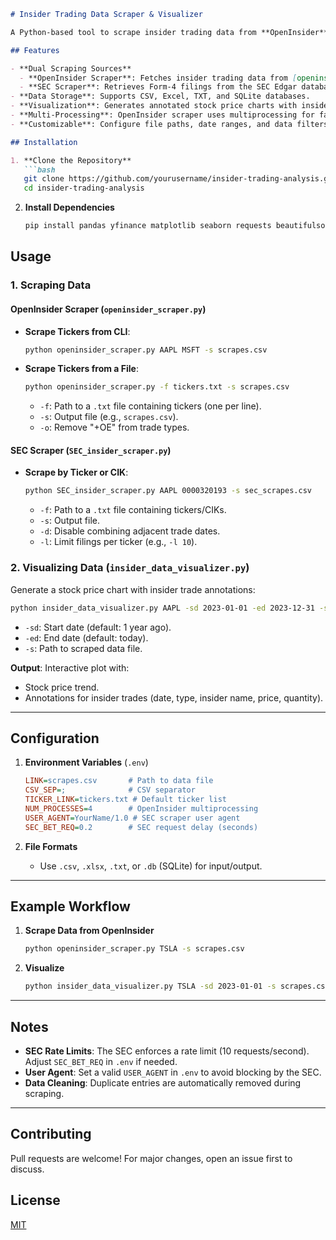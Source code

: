 ```markdown
# Insider Trading Data Scraper & Visualizer

A Python-based tool to scrape insider trading data from **OpenInsider** and **SEC Form-4 filings**, then visualize it alongside stock price trends.

## Features

- **Dual Scraping Sources**
  - **OpenInsider Scraper**: Fetches insider trading data from [openinsider.com](http://openinsider.com/).
  - **SEC Scraper**: Retrieves Form-4 filings from the SEC Edgar database.
- **Data Storage**: Supports CSV, Excel, TXT, and SQLite databases.
- **Visualization**: Generates annotated stock price charts with insider trade details (purchases/sales) using `yfinance` and `seaborn`.
- **Multi-Processing**: OpenInsider scraper uses multiprocessing for faster data collection.
- **Customizable**: Configure file paths, date ranges, and data filters via CLI or `.env` file.

## Installation

1. **Clone the Repository**
   ```bash
   git clone https://github.com/yourusername/insider-trading-analysis.git
   cd insider-trading-analysis
   ```

2. **Install Dependencies**
   ```bash
   pip install pandas yfinance matplotlib seaborn requests beautifulsoup4 python-dotenv adjustText
   ```

## Usage

### 1. Scraping Data

#### **OpenInsider Scraper** (`openinsider_scraper.py`)
- **Scrape Tickers from CLI**:
  ```bash
  python openinsider_scraper.py AAPL MSFT -s scrapes.csv
  ```
- **Scrape Tickers from a File**:
  ```bash
  python openinsider_scraper.py -f tickers.txt -s scrapes.csv
  ```
  - `-f`: Path to a `.txt` file containing tickers (one per line).
  - `-s`: Output file (e.g., `scrapes.csv`).
  - `-o`: Remove "+OE" from trade types.

#### **SEC Scraper** (`SEC_insider_scraper.py`)
- **Scrape by Ticker or CIK**:
  ```bash
  python SEC_insider_scraper.py AAPL 0000320193 -s sec_scrapes.csv
  ```
  - `-f`: Path to a `.txt` file containing tickers/CIKs.
  - `-s`: Output file.
  - `-d`: Disable combining adjacent trade dates.
  - `-l`: Limit filings per ticker (e.g., `-l 10`).

### 2. Visualizing Data (`insider_data_visualizer.py`)
Generate a stock price chart with insider trade annotations:
```bash
python insider_data_visualizer.py AAPL -sd 2023-01-01 -ed 2023-12-31 -s scrapes.csv
```
- `-sd`: Start date (default: 1 year ago).
- `-ed`: End date (default: today).
- `-s`: Path to scraped data file.

**Output**: Interactive plot with:
- Stock price trend.
- Annotations for insider trades (date, type, insider name, price, quantity).

---

## Configuration

1. **Environment Variables** (`.env`)
   ```ini
   LINK=scrapes.csv       # Path to data file
   CSV_SEP=;              # CSV separator
   TICKER_LINK=tickers.txt # Default ticker list
   NUM_PROCESSES=4        # OpenInsider multiprocessing
   USER_AGENT=YourName/1.0 # SEC scraper user agent
   SEC_BET_REQ=0.2        # SEC request delay (seconds)
   ```

2. **File Formats**
   - Use `.csv`, `.xlsx`, `.txt`, or `.db` (SQLite) for input/output.

---

## Example Workflow

1. **Scrape Data from OpenInsider**
   ```bash
   python openinsider_scraper.py TSLA -s scrapes.csv
   ```

2. **Visualize**
   ```bash
   python insider_data_visualizer.py TSLA -sd 2023-01-01 -s scrapes.csv
   ```

---

## Notes

- **SEC Rate Limits**: The SEC enforces a rate limit (10 requests/second). Adjust `SEC_BET_REQ` in `.env` if needed.
- **User Agent**: Set a valid `USER_AGENT` in `.env` to avoid blocking by the SEC.
- **Data Cleaning**: Duplicate entries are automatically removed during scraping.

---

## Contributing

Pull requests are welcome! For major changes, open an issue first to discuss.

## License

[MIT](https://choosealicense.com/licenses/mit/)
```
